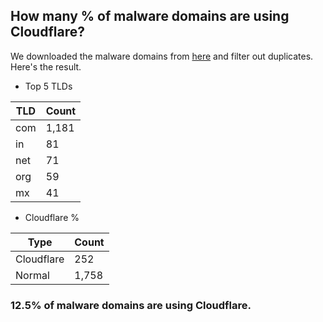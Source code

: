 ## How many % of malware domains are using Cloudflare?


We downloaded the malware domains from [here](https://urlhaus.abuse.ch) and filter out duplicates.
Here's the result.


[//]: # (start replacement)


- Top 5 TLDs

| TLD | Count |
| --- | --- |
| com | 1,181 |
| in | 81 |
| net | 71 |
| org | 59 |
| mx | 41 |


- Cloudflare %

| Type | Count |
| --- | --- |
| Cloudflare | 252 |
| Normal | 1,758 |


### 12.5% of malware domains are using Cloudflare.
